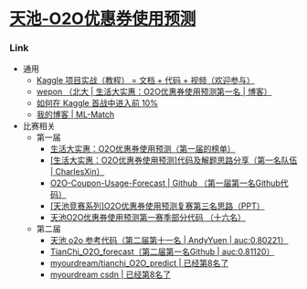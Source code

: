 # [天池-O2O优惠券使用预测](https://tianchi.aliyun.com/competition/entrance/231593/information)

### Link

- 通用
  - [Kaggle 项目实战（教程） = 文档 + 代码 + 视频（欢迎参与）](https://github.com/apachecn/kaggle)
  - [wepon （北大 | 生活大实惠：O2O优惠券使用预测第一名 | 博客）](http://wepon.me/)
  - [如何在 Kaggle 首战中进入前 10%
](https://dnc1994.com/2016/04/rank-10-percent-in-first-kaggle-competition/)
  - [我的博客 | ML-Match](https://www.fuweihu.xyz/2019/01/21/ML-Match/)
- 比赛相关
  - 第一届
    - [生活大实惠：O2O优惠券使用预测（第一届的榜单）](https://tianchi.aliyun.com/competition/entrance/231587/rankingList)
    - [[生活大实惠：O2O优惠券使用预测]代码及解题思路分享（第一名队伍 | CharlesXin）](https://tianchi.aliyun.com/forum/postDetail?spm=5176.12281915.0.0.262410bds1t8q8&postId=549)
    - [O2O-Coupon-Usage-Forecast | Github （第一届第一名Github代码）](https://github.com/wepe/O2O-Coupon-Usage-Forecast)
    - [[天池竞赛系列]O2O优惠券使用预测复赛第三名思路（PPT）](https://blog.csdn.net/Bryan__/article/details/53907292)
    - [天池O2O优惠券使用预测第一赛季部分代码 （十六名）](https://github.com/InsaneLife/O2O-Predict-Coupon-Usage?spm=5176.12282029.0.0.7092311fWgqpNG)
  - 第二届
    - [天池 o2o 参考代码（第二届第十一名 | AndyYuen | auc:0.80221）](https://tianchi.aliyun.com/notebook-ai/detail?postId=23504)
    - [TianChi_O2O_forecast（第二届第一名Github | auc:0.81120）](https://github.com/chenkkkk/TianChi_O2O_forecast)
    - [myourdream/tianchi_O2O_predict | 已经第8名了](https://github.com/myourdream/tianchi_O2O_predict)
    - [myourdream csdn | 已经第8名了](https://blog.csdn.net/myourdream2/article/details/86618120)

